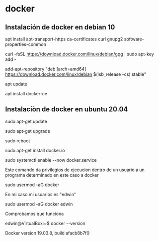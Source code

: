 # docker

## Instalación de docker en debian 10

apt install apt-transport-https ca-certificates curl gnupg2 software-properties-common

curl -fsSL https://download.docker.com/linux/debian/gpg | sudo apt-key add -

add-apt-repository "deb [arch=amd64] https://download.docker.com/linux/debian $(lsb_release -cs) stable"

apt update

apt install docker-ce

## Instalaciòn de docker en ubuntu 20.04

sudo apt-get update

sudo apt-get upgrade 

sudo reboot

sudo apt-get install docker.io

sudo systemctl enable --now docker.service

Este comando da privilegios de ejecucion dentro de un usuario a un programa determinado en este caso a docker

sudo usermod -aG docker <user>

En mi caso mi usuarios es "edwin"

sudo usermod -aG docker edwin

Comprobamos que funciona

edwin@VirtualBox:~$ docker --version

Docker version 19.03.8, build afacb8b7f0
